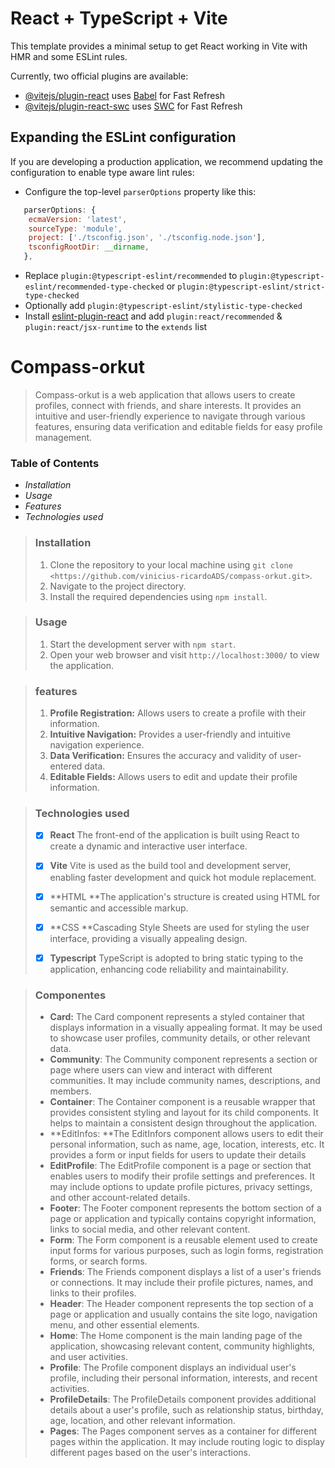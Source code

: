 # React + TypeScript + Vite

This template provides a minimal setup to get React working in Vite with HMR and some ESLint rules.

Currently, two official plugins are available:

- [@vitejs/plugin-react](https://github.com/vitejs/vite-plugin-react/blob/main/packages/plugin-react/README.md) uses [Babel](https://babeljs.io/) for Fast Refresh
- [@vitejs/plugin-react-swc](https://github.com/vitejs/vite-plugin-react-swc) uses [SWC](https://swc.rs/) for Fast Refresh

## Expanding the ESLint configuration

If you are developing a production application, we recommend updating the configuration to enable type aware lint rules:

- Configure the top-level `parserOptions` property like this:

```js
   parserOptions: {
    ecmaVersion: 'latest',
    sourceType: 'module',
    project: ['./tsconfig.json', './tsconfig.node.json'],
    tsconfigRootDir: __dirname,
   },
```

- Replace `plugin:@typescript-eslint/recommended` to `plugin:@typescript-eslint/recommended-type-checked` or `plugin:@typescript-eslint/strict-type-checked`
- Optionally add `plugin:@typescript-eslint/stylistic-type-checked`
- Install [eslint-plugin-react](https://github.com/jsx-eslint/eslint-plugin-react) and add `plugin:react/recommended` & `plugin:react/jsx-runtime` to the `extends` list

# Compass-orkut

> Compass-orkut is a web application that allows users to create profiles, connect with friends, and share interests. It provides an intuitive and user-friendly experience to navigate through various features, ensuring data verification and editable fields for easy profile management.



### Table of Contents

- *Installation*
- *Usage*
- *Features*
- *Technologies used*



>### Installation
>
>1. Clone the repository to your local machine using `git clone <https://github.com/vinicius-ricardoADS/compass-orkut.git>`.
>2. Navigate to the project directory.
>3. Install the required dependencies using `npm install`.



> ### Usage
>
> 1. Start the development server with `npm start`.
> 2. Open your web browser and visit `http://localhost:3000/` to view the application.



> ### features
>
> 1. **Profile Registration:** Allows users to create a profile with their information.
> 2. **Intuitive Navigation:** Provides a user-friendly and intuitive navigation experience.
> 3. **Data Verification:** Ensures the accuracy and validity of user-entered data.
> 4. **Editable Fields:** Allows users to edit and update their profile information.



> ### Technologies used
>
> -[x] **React** The front-end of the application is built using React to create a dynamic and interactive user interface.
>
> -[x] **Vite** Vite is used as the build tool and development server, enabling faster development and quick hot module replacement.
>
> -[x] **HTML **The application's structure is created using HTML for semantic and accessible markup.
>
> -[x] **CSS **Cascading Style Sheets are used for styling the user interface, providing a visually appealing design.
>
> -[x] **Typescript** TypeScript is adopted to bring static typing to the application, enhancing code reliability and maintainability.



> ### Componentes
>
> - **Card:** The Card component represents a styled container that displays information in a visually appealing format. It may be used to showcase user profiles, community details, or other relevant data.
> - **Community**: The Community component represents a section or page where users can view and interact with different communities. It may include community names, descriptions, and members.
> - **Container**: The Container component is a reusable wrapper that provides consistent styling and layout for its child components. It helps to maintain a consistent design throughout the application.
> - **EditInfos: **The EditInfors component allows users to edit their personal information, such as name, age, location, interests, etc. It provides a form or input fields for users to update their details
> - **EditProfile**: The EditProfile component is a page or section that enables users to modify their profile settings and preferences. It may include options to update profile pictures, privacy settings, and other account-related details.
> - **Footer**: The Footer component represents the bottom section of a page or application and typically contains copyright information, links to social media, and other relevant content.
> - **Form**: The Form component is a reusable element used to create input forms for various purposes, such as login forms, registration forms, or search forms.
> - **Friends**: The Friends component displays a list of a user's friends or connections. It may include their profile pictures, names, and links to their profiles.
> - **Header**: The Header component represents the top section of a page or application and usually contains the site logo, navigation menu, and other essential elements.
> - **Home**: The Home component is the main landing page of the application, showcasing relevant content, community highlights, and user activities.
> - **Profile**: The Profile component displays an individual user's profile, including their personal information, interests, and recent activities.
> - **ProfileDetails**: The ProfileDetails component provides additional details about a user's profile, such as relationship status, birthday, age, location, and other relevant information.
> - **Pages**: The Pages component serves as a container for different pages within the application. It may include routing logic to display different pages based on the user's interactions.





